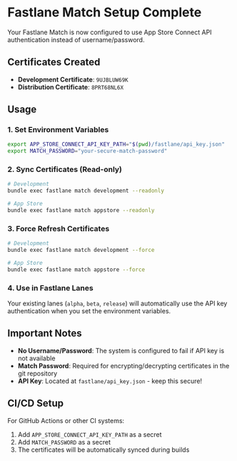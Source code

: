 # Fastlane Match Setup Complete

Your Fastlane Match is now configured to use App Store Connect API authentication instead of username/password.

## Certificates Created

- **Development Certificate**: `9UJBLUW69K`
- **Distribution Certificate**: `8PRT68NL6X`

## Usage

### 1. Set Environment Variables

```bash
export APP_STORE_CONNECT_API_KEY_PATH="$(pwd)/fastlane/api_key.json"
export MATCH_PASSWORD="your-secure-match-password"
```

### 2. Sync Certificates (Read-only)

```bash
# Development
bundle exec fastlane match development --readonly

# App Store
bundle exec fastlane match appstore --readonly
```

### 3. Force Refresh Certificates

```bash
# Development
bundle exec fastlane match development --force

# App Store  
bundle exec fastlane match appstore --force
```

### 4. Use in Fastlane Lanes

Your existing lanes (`alpha`, `beta`, `release`) will automatically use the API key authentication when you set the environment variables.

## Important Notes

- **No Username/Password**: The system is configured to fail if API key is not available
- **Match Password**: Required for encrypting/decrypting certificates in the git repository
- **API Key**: Located at `fastlane/api_key.json` - keep this secure!

## CI/CD Setup

For GitHub Actions or other CI systems:

1. Add `APP_STORE_CONNECT_API_KEY_PATH` as a secret
2. Add `MATCH_PASSWORD` as a secret
3. The certificates will be automatically synced during builds